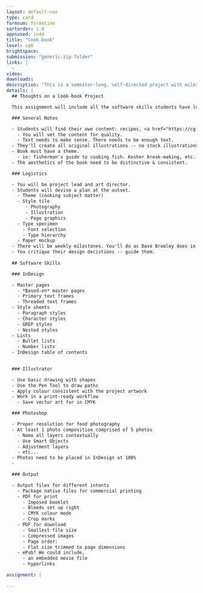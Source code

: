```yaml
---
layout: default-nav
type: card
formsum: formative
sortorder: 1.0
appsused: indd
title: "Cook-book"
level: cg6
brightspace: 
submission: "generic-zip-folder"
links: |
  - 
video: 
downloads: 
description: "This is a semester-long, self-directed project with milestones. It will include publication design, photo manipulation and illustration. It is a software skills culminating performance for the Computer Graphics courses."
details: |
  ## Thoughts on a Cook-book Project

  This assignment will include all the software skills students have learned to date. It should be self-directed.

  ### General Notes

  - Students will find their own content: recipes, <a href="https://cg.algonquindesign.ca/topics/stock.html" title="Stock Photography" target="_blank">stock photography</a>.
    - You will vet the content for quality.
    - Text needs to make sense. There needs to be enough text.
  - They'll create all original illustrations -- no stock illustrations allowed.
  - Book must have a theme.
    - ie: fisherman's guide to cooking fish. Kosher break-making, etc... The more specific the theme, the better.
  - The aesthetics of the book need to be distinctive & consistent.

  ### Logistics

  - You will be project lead and art director.
  - Students will devise a plan at the outset.
    - Theme (cooking subject matter)
    - Style tile
       - Photography
       - Illustration
       - Page graphics
    - Type specimen
      - Font selection
      - Type hierarchy
    - Paper mockup
  - There will be weekly milestones. You'll do as Dave Bromley does in his courses. See each student each week to check-off that they've done that week's work.
  - You critique their design decistions -- guide them.
    
  ## Software Skills

  ### InDesign

  - Master pages
    - *Based-on* master pages
    - Primary text frames
    - Threaded text frames
  - Style sheets
    - Paragraph styles
    - Character styles
    - GREP styles
    - Nested styles
  - Lists
    - Bullet lists
    - Number lists
  - InDesign table of contents
    

  ### Illustrator

  - Use basic drawing with shapes
  - Use the Pen Tool to draw paths
  - Apply colour consistent with the project artwork
  - Work in a print-ready workflow
    - Save vector art for in CMYK

  ### Photoshop

  - Proper resolution for food photography
  - At least 1 photo composition comprised of 5 photos
    - Name all layers contextually
    - Use Smart Objects
    - Adjustment layers
    - etc...
  - Photos need to be placed in InDesign at 100%
  - 

  ### Output

  - Output files for different intents
    - Package native files for commercial printing
    - PDF for print
      - Imposed booklet
      - Bleeds set up right
      - CMYK colour mode
      - Crop marks
    - PDF for download
      - Smallest file size
      - Compressed images
      - Page order: 
      - Flat size trimmed to page dimensions
    - ePub? We could include,
      - an embedded movie file
      - hyperlinks

assignment: |
  
---
```

